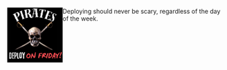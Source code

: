<img align="left" src="/img/deployonfriday.png" width="128"/>Deploying should never be scary, regardless of the day of the week.
<a rel="me" href="https://mastodon.social/@larsrosenquist" hidden>Mastodon</a>
